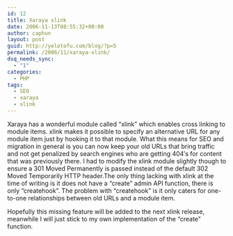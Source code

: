 ```yaml
---
id: 12
title: Xaraya xlink
date: 2006-11-13T08:55:32+00:00
author: caphun
layout: post
guid: http://yelotofu.com/blog/?p=5
permalink: /2006/11/xaraya-xlink/
dsq_needs_sync:
  - "1"
categories:
  - PHP
tags:
  - SEO
  - xaraya
  - xlink
---
```

Xaraya has a wonderful module called &#8220;xlink&#8221; which enables cross linking to module items. xlink makes it possible to specify an alternative URL for any module item just by hooking it to that module. What this means for SEO and migration in general is you can now keep your old URLs that bring traffic and not get penalized by search engines who are getting 404&#8242;s for content that was previously there. I had to modify the xlink module slightly though to ensure a 301 Moved Permanently is passed instead of the default 302 Moved Temporarily HTTP header.The only thing lacking with xlink at the time of writing is it does not have a &#8220;create&#8221; admin API function, there is only &#8220;createhook&#8221;. The problem with &#8220;createhook&#8221; is it only caters for one-to-one relationships between old URLs and a module item.

Hopefully this missing feature will be added to the next xlink release, meanwhile I will just stick to my own implementation of the &#8220;create&#8221; function.